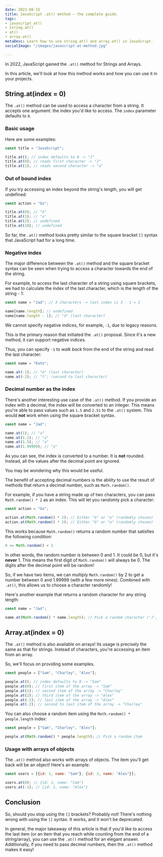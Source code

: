 ```yaml
---
date: 2022-08-15
title: JavaScript .at() method – the complete guide.
tags:
- javascript at()
- string.at()
- at()
- array.at()
metaDesc: Learn how to use string.at() and array.at() in JavaScript.
socialImage: "/images/javascript-at-method.jpg"

---
```

In 2022, JavaScript gained the `.at()` method for Strings and Arrays.

In this article, we'll look at how this method works and how you can use it in your projects.

## String.at(index = 0)

The `.at()` method can be used to access a character from a string. It accepts one argument: the index you'd like to access. The `index` parameter defaults to `0`.

### Basic usage

Here are some examples:

```javascript
const title = "JavaScript";

title.at(); // index defaults to 0 -> "J"
title.at(0); // reads first character -> "J"
title.at(1); // reads second character -> "a"
```

### Out of bound index

If you try accessing an index beyond the string's length, you will get undefined:

```javascript
const action = "Go";

title.at(0); // "G"
title.at(1); // "o"
title.at(2); // undefined
title.at(10); // undefined
```

So far, the `.at()` method looks pretty similar to the square bracket `[]` syntax that JavaScript had for a long time.

### Negative index

The major difference between the `.at()` method and the square bracket syntax can be seen when trying to access a character towards the end of the string.

For example, to access the last character of a string using square brackets, we had to calculate the index of the last character, which is the length of the string - 1:

```javascript
const name = "Jad"; // 3 characters -> last index is 3 - 1 = 2

name[name.length]; // undefined
name[name.length - 1]; // "d" (last character)
```

We cannot specify negative indices, for example, `-1`, due to legacy reasons.

This is the primary reason that initiated the `.at()` proposal. Since it's a new method, it can support negative indices.

Thus, you can specify `-1` to _walk back_ from the end of the string and read the last character:

```javascript
const name = "Kate";

name.at(-1); // "e" (last character)
name.at(-2); // "t"; (second to last character)
```

### Decimal number as the index

There's another interesting use case of the `.at()` method. If you provide an index with a decimal, the index will be converted to an integer. This means you're able to pass values such as `1.5` and `2.51` to the `.at()` system. This would **not** work when using the square bracket syntax.

```javascript
const name = "Jad";

name.at(1); // "a"
name.at(1.1); // "a"
name.at(1.5); // "a"
name.at(1.99999); // "a"
```

As you can see, the index is converted to a number. It is **not** rounded. Instead, all the values after the decimal point are ignored.

You may be wondering why this would be useful.

The benefit of accepting decimal numbers is the ability to use the result of methods that return a decimal number, such as `Math.random()`.

For example, if you have a string made up of two characters, you can pass `Math.random() * 2` as an index. This will let you randomly pick a character:

```javascript
const action = "Go";

action.at(Math.random() * 2); // Either "G" or "o" (randomly chosen)
action.at(Math.random() * 2); // Either "G" or "o" (randomly chosen)
```

This works because `Math.random()` returns a random number that satisfies the following condition:

```javascript
0 <= Math.random() < 1
```

In other words, the random number is between 0 and 1. It could be 0, but it's **never** 1. This means the first digit of `Math.random()` will always be 0. The digits after the decimal point will be random!

So, if we have two items, we can multiply `Math.random()` by 2 to get a number between 0 and 1.99999 (with a few more nines). Combined with `.at()`, this allows us to choose a character randomly!

Here's another example that returns a random character for any string length:

```javascript
const name = "Jad";

name.at(Math.random() * name.length); // Pick a random character ('J', 'a', or 'd')
```

## Array.at(index = 0)

The `.at()` method is also available on arrays! Its usage is precisely the same as that for strings. Instead of characters, you're accessing an item from an array.

So, we'll focus on providing some examples.

```javascript
const people = ["Sam", "Charley", "Alex"];

people.at(); // index defaults to 0 -> "Sam"
people.at(0); // first item of the array -> "Sam"
people.at(1); // second item of the array -> "Charley"
people.at(2); // third item of the array -> "Alex"
people.at(-1); // last item of the array -> "Alex"
people.at(-2); // second to last item of the array -> "Charley"
```

You can also choose a random item using the `Math.random() * people.length` index:

```javascript
const people = ["Sam", "Charley", "Alex"];

people.at(Math.random() * people.length); // Pick a random item
```

### Usage with arrays of objects

The `.at()` method also works with arrays of objects. The item you'll get back will be an object! Here's an example:

```javascript
const users = [{id: 1, name: "Sam"}, {id: 2, name: "Alex"}];

users.at(0); // {id: 1, name: "Sam"}
users.at(-1); // {id: 2, name: "Alex"}
```

## Conclusion

So, should you stop using the `[]` brackets? Probably not! There's nothing wrong with using the `[]` syntax. It works, and it won't be deprecated.

In general, the major takeaway of this article is that if you'd like to access the last item (or an item that you reach while counting from the end of a string/array), you can use the `.at()` method for an elegant answer. Additionally, if you need to pass decimal numbers, then the `.at()` method makes it easy!